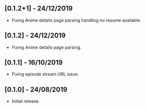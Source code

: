 ## [0.1.2+1] - 24/12/2019
* Fixing Anime details page parsing handling no resume available. 

## [0.1.2] - 24/12/2019
* Fixing Anime details page parsing. 

## [0.1.1] - 16/10/2019
* Fixing episode stream URL issue.

## [0.1.0] - 24/08/2019

* Initial release.
